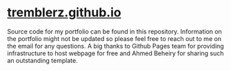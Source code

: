 # [tremblerz.github.io](https://tremblerz.github.io/)
Source code for my portfolio can be found in this repository. Information on the portfolio might not be updated so please feel free to reach out to me on the email for any questions. A big thanks to Github Pages team for providing infrastructure to host webpage for free and Ahmed Beheiry for sharing such an outstanding template.
